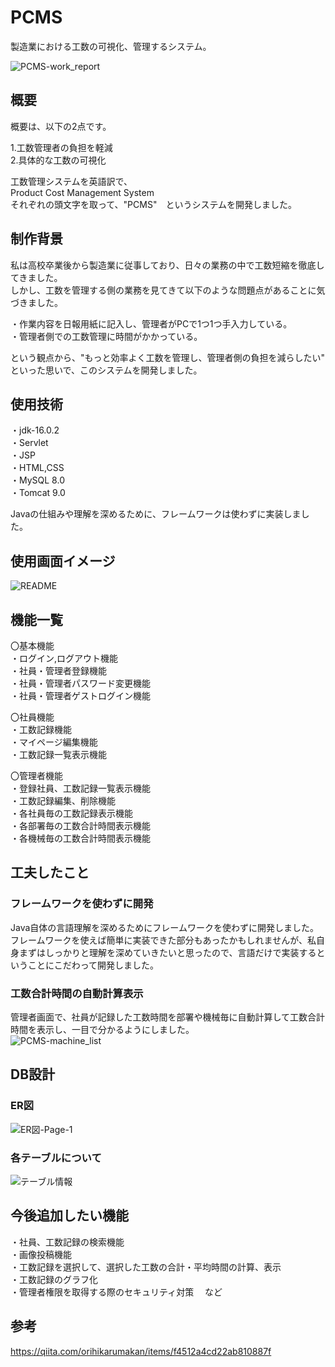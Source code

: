 # PCMS

製造業における工数の可視化、管理するシステム。  

![PCMS-work_report](https://user-images.githubusercontent.com/75915650/127656566-bb9d6e8d-9009-4c0b-b00b-f02eee142d1e.gif)

## 概要
概要は、以下の2点です。

1.工数管理者の負担を軽減  
2.具体的な工数の可視化  

工数管理システムを英語訳で、  
Product Cost Management System  
それぞれの頭文字を取って、"PCMS"　というシステムを開発しました。  

## 制作背景　　

私は高校卒業後から製造業に従事しており、日々の業務の中で工数短縮を徹底してきました。  
しかし、工数を管理する側の業務を見てきて以下のような問題点があることに気づきました。  

・作業内容を日報用紙に記入し、管理者がPCで1つ1つ手入力している。  
・管理者側での工数管理に時間がかかっている。   

という観点から、"もっと効率よく工数を管理し、管理者側の負担を減らしたい" といった思いで、このシステムを開発しました。  

## 使用技術
・jdk-16.0.2  
・Servlet  
・JSP  
・HTML,CSS  
・MySQL 8.0  
・Tomcat 9.0  

Javaの仕組みや理解を深めるために、フレームワークは使わずに実装しました。  

## 使用画面イメージ  
![README](https://user-images.githubusercontent.com/75915650/128176053-f741ac24-ce40-4851-aea2-24371506bbe4.png)


## 機能一覧
〇基本機能  
・ログイン,ログアウト機能  
・社員・管理者登録機能  
・社員・管理者パスワード変更機能  
・社員・管理者ゲストログイン機能  

〇社員機能   
・工数記録機能  
・マイページ編集機能  
・工数記録一覧表示機能  

〇管理者機能  
・登録社員、工数記録一覧表示機能  
・工数記録編集、削除機能  
・各社員毎の工数記録表示機能  
・各部署毎の工数合計時間表示機能  
・各機械毎の工数合計時間表示機能  

## 工夫したこと  
### フレームワークを使わずに開発
Java自体の言語理解を深めるためにフレームワークを使わずに開発しました。  
フレームワークを使えば簡単に実装できた部分もあったかもしれませんが、私自身まずはしっかりと理解を深めていきたいと思ったので、言語だけで実装するということにこだわって開発しました。       

### 工数合計時間の自動計算表示
管理者画面で、社員が記録した工数時間を部署や機械毎に自動計算して工数合計時間を表示し、一目で分かるようにしました。  
![PCMS-machine_list](https://user-images.githubusercontent.com/75915650/127854747-b5542a5a-ef79-4385-b4ee-c96ffa983942.gif)


## DB設計
### ER図
![ER図-Page-1](https://user-images.githubusercontent.com/75915650/127867621-5c92f6fa-9dc3-4e0c-bd21-0eb07e206ead.png)


### 各テーブルについて
![テーブル情報](https://user-images.githubusercontent.com/75915650/131236233-67969f7e-b598-4729-8748-76a0fbede73b.png)


## 今後追加したい機能  
・社員、工数記録の検索機能  
・画像投稿機能  
・工数記録を選択して、選択した工数の合計・平均時間の計算、表示　　   
・工数記録のグラフ化  
・管理者権限を取得する際のセキュリティ対策 　など　　

## 参考
https://qiita.com/orihikarumakan/items/f4512a4cd22ab810887f
